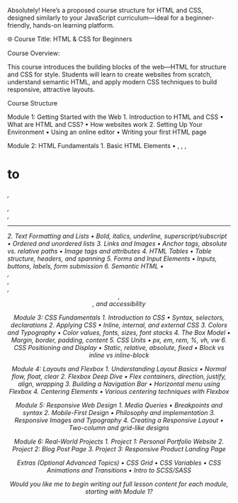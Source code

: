 Absolutely! Here’s a proposed course structure for HTML and CSS, designed similarly to your JavaScript curriculum—ideal for a beginner-friendly, hands-on learning platform.

🌐 Course Title: HTML & CSS for Beginners

Course Overview:

This course introduces the building blocks of the web—HTML for structure and CSS for style. Students will learn to create websites from scratch, understand semantic HTML, and apply modern CSS techniques to build responsive, attractive layouts.

Course Structure

Module 1: Getting Started with the Web
	1.	Introduction to HTML and CSS
	•	What are HTML and CSS?
	•	How websites work
	2.	Setting Up Your Environment
	•	Using an online editor
	•	Writing your first HTML page

Module 2: HTML Fundamentals
	1.	Basic HTML Elements
	•	<html>, <head>, <body>, <h1> to <h6>, <p>, <br>, <hr>
	2.	Text Formatting and Lists
	•	Bold, italics, underline, superscript/subscript
	•	Ordered and unordered lists
	3.	Links and Images
	•	Anchor tags, absolute vs. relative paths
	•	Image tags and attributes
	4.	HTML Tables
	•	Table structure, headers, and spanning
	5.	Forms and Input Elements
	•	Inputs, buttons, labels, form submission
	6.	Semantic HTML
	•	<article>, <section>, <nav>, <header>, <footer>, and accessibility

Module 3: CSS Fundamentals
	1.	Introduction to CSS
	•	Syntax, selectors, declarations
	2.	Applying CSS
	•	Inline, internal, and external CSS
	3.	Colors and Typography
	•	Color values, fonts, sizes, font stacks
	4.	The Box Model
	•	Margin, border, padding, content
	5.	CSS Units
	•	px, em, rem, %, vh, vw
	6.	CSS Positioning and Display
	•	Static, relative, absolute, fixed
	•	Block vs inline vs inline-block

Module 4: Layouts and Flexbox
	1.	Understanding Layout Basics
	•	Normal flow, float, clear
	2.	Flexbox Deep Dive
	•	Flex containers, direction, justify, align, wrapping
	3.	Building a Navigation Bar
	•	Horizontal menu using Flexbox
	4.	Centering Elements
	•	Various centering techniques with Flexbox

Module 5: Responsive Web Design
	1.	Media Queries
	•	Breakpoints and syntax
	2.	Mobile-First Design
	•	Philosophy and implementation
	3.	Responsive Images and Typography
	4.	Creating a Responsive Layout
	•	Two-column and grid-like designs

Module 6: Real-World Projects
	1.	Project 1: Personal Portfolio Website
	2.	Project 2: Blog Post Page
	3.	Project 3: Responsive Product Landing Page

Extras (Optional Advanced Topics)
	•	CSS Grid
	•	CSS Variables
	•	CSS Animations and Transitions
	•	Intro to SCSS/SASS

Would you like me to begin writing out full lesson content for each module, starting with Module 1?
